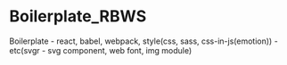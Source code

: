 # Boilerplate_RBWS
Boilerplate - react, babel, webpack, style(css, sass, css-in-js(emotion)) - etc(svgr - svg component, web font, img module)
